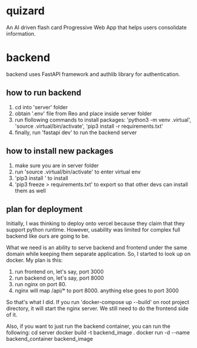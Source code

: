 # quizard
An AI driven flash card Progressive Web App that helps users consolidate information.



# backend
backend uses FastAPI framework and authlib library for authentication. 

## how to run backend
1. cd into 'server' folder
2. obtain '.env' file from Reo and place inside server folder
3. run flollowing commands to install packages: 'python3 -m venv .virtual', 'source .virtual/bin/activate', 'pip3 install -r requirements.txt'
4. finally, run 'fastapi dev' to run the backend server

## how to install new packages
1. make sure you are in server folder
2. run 'source .virtual/bin/activate' to enter virtual env
3. 'pip3 install <package-name>' to install
4. 'pip3 freeze > requirements.txt' to export so that other devs can install them as well

## plan for deployment
Initially, I was thinking to deploy onto vercel because they claim that they support python runtime. 
However, usability was limited for complex full backend like ours are going to be.

What we need is an ability to serve backend and frontend under the same domain while keeping them separate application. 
So, I started to look up on docker. My plan is this:
1. run frontend on, let's say, port 3000
2. run backend on, let's say, port 8000
3. run nginx on port 80.
4. nginx will map /api/* to port 8000. anything else goes to port 3000

So that's what I did. If you run 'docker-compose up --build' on root project directory, it will start the nginx server.
We still need to do the frontend side of it.


Also, if you want to just run the backend container, you can run the following:
    cd server
    docker build -t backend_image .
    docker run -d --name backend_container backend_image

